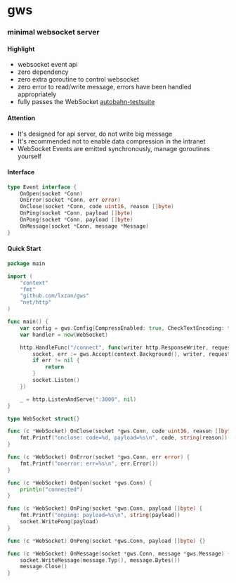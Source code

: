 # gws
### minimal websocket server

#### Highlight
- websocket event api
- zero dependency
- zero extra goroutine to control websocket
- zero error to read/write message, errors have been handled appropriately
- fully passes the WebSocket [autobahn-testsuite](https://github.com/crossbario/autobahn-testsuite)

#### Attention
- It's designed for api server, do not write big message
- It's recommended not to enable data compression in the intranet
- WebSocket Events are emitted synchronously, manage goroutines yourself

#### Interface
```go
type Event interface {
    OnOpen(socket *Conn)
    OnError(socket *Conn, err error)
    OnClose(socket *Conn, code uint16, reason []byte)
    OnPing(socket *Conn, payload []byte)
    OnPong(socket *Conn, payload []byte)
    OnMessage(socket *Conn, message *Message)
}
```

#### Quick Start
```go
package main

import (
	"context"
	"fmt"
	"github.com/lxzan/gws"
	"net/http"
)

func main() {
	var config = gws.Config{CompressEnabled: true, CheckTextEncoding: true, MaxContentLength: 32 * 1024 * 1024}
	var handler = new(WebSocket)

	http.HandleFunc("/connect", func(writer http.ResponseWriter, request *http.Request) {
		socket, err := gws.Accept(context.Background(), writer, request, handler, config)
		if err != nil {
			return
		}
		socket.Listen()
	})

	_ = http.ListenAndServe(":3000", nil)
}

type WebSocket struct{}

func (c *WebSocket) OnClose(socket *gws.Conn, code uint16, reason []byte) {
	fmt.Printf("onclose: code=%d, payload=%s\n", code, string(reason))
}

func (c *WebSocket) OnError(socket *gws.Conn, err error) {
	fmt.Printf("onerror: err=%s\n", err.Error())
}

func (c *WebSocket) OnOpen(socket *gws.Conn) {
	println("connected")
}

func (c *WebSocket) OnPing(socket *gws.Conn, payload []byte) {
	fmt.Printf("onping: payload=%s\n", string(payload))
	socket.WritePong(payload)
}

func (c *WebSocket) OnPong(socket *gws.Conn, payload []byte) {}

func (c *WebSocket) OnMessage(socket *gws.Conn, message *gws.Message) {
	socket.WriteMessage(message.Typ(), message.Bytes())
	message.Close()
}
```
